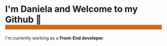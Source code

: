 

<h1 style="border-bottom: 15px solid #D2691E;">I'm Daniela and Welcome to my Github 👋</h1>

I'm currently working as a **Front-End developer**.

